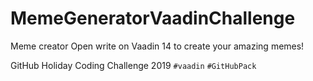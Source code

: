 # MemeGeneratorVaadinChallenge

Meme creator Open write on Vaadin 14 to create your amazing memes!

GitHub Holiday Coding Challenge 2019 `#vaadin` `#GitHubPack`
